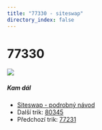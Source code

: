 ```yaml
---
title: "77330 - siteswap"
directory_index: false
---
```


# 77330

![](/animace/siteswap/77330.gif)

##### Kam dál

- [Siteswap - podrobný návod](/siteswap.html "Podrobné vysvětlení siteswapů..")
- Další trik: [80345](80345.html "Siteswap 80345")
- Předchozí trik: [77231](77231.html "Siteswap 77231")

